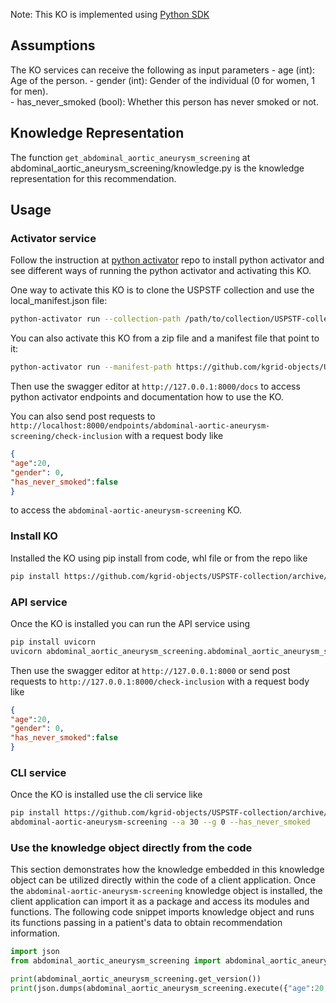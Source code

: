 Note: This KO is implemented using [Python SDK](https://github.com/kgrid/python-sdk)

## Assumptions
The KO services can receive the following as input parameters
    - age (int): Age of the person.
    - gender (int): Gender of the individual (0 for women, 1 for men).    
    - has_never_smoked (bool): Whether this person has never smoked or not.
## Knowledge Representation
The function `get_abdominal_aortic_aneurysm_screening` at abdominal_aortic_aneurysm_screening/knowledge.py is the knowledge representation for this recommendation.

## Usage
### Activator service
Follow the instruction at [python activator](https://github.com/kgrid/python-activator/blob/main/README.md) repo to install python activator and see different ways of running the python activator and activating this KO.

One way to activate this KO is to clone the USPSTF collection and use the local_manifest.json file: 
```bash
python-activator run --collection-path /path/to/collection/USPSTF-collection
```

You can also activate this KO from a zip file and a manifest file that point to it:
```bash
python-activator run --manifest-path https://github.com/kgrid-objects/USPSTF-collection/releases/download/1.0/manifest.json
```

Then use the swagger editor at `http://127.0.0.1:8000/docs` to access python activator endpoints and documentation how to use the KO.

You can also send post requests to `http://localhost:8000/endpoints/abdominal-aortic-aneurysm-screening/check-inclusion` with a request body like
```json
{
"age":20,
"gender": 0,
"has_never_smoked":false
}
```
to access the `abdominal-aortic-aneurysm-screening` KO.

### Install KO
Installed the KO using pip install from code, whl file or from the repo like
```bash
pip install https://github.com/kgrid-objects/USPSTF-collection/archive/refs/heads/testSDK.zip#subdirectory=abdominal-aortic-aneurysm-screening
```
### API service
Once the KO is installed you can run the API service using
```bash
pip install uvicorn 
uvicorn abdominal_aortic_aneurysm_screening.abdominal_aortic_aneurysm_screening:app
```

Then use the swagger editor at `http://127.0.0.1:8000` or send post requests to `http://127.0.0.1:8000/check-inclusion` with a request body like
```json
{
"age":20,
"gender": 0,
"has_never_smoked":false
}
``` 

### CLI service
Once the KO is installed use the cli service like
```bash
pip install https://github.com/kgrid-objects/USPSTF-collection/archive/refs/heads/testSDK.zip#subdirectory=abdominal-aortic-aneurysm-screening
abdominal-aortic-aneurysm-screening --a 30 --g 0 --has_never_smoked
```
### Use the knowledge object directly from the code
This section demonstrates how the knowledge embedded in this knowledge object can be utilized directly within the code of a client application. Once the `abdominal-aortic-aneurysm-screening` knowledge object is installed, the client application can import it as a package and access its modules and functions. The following code snippet imports knowledge object and runs its functions passing in a patient's data to obtain recommendation information.

```python
import json
from abdominal_aortic_aneurysm_screening import abdominal_aortic_aneurysm_screening

print(abdominal_aortic_aneurysm_screening.get_version())
print(json.dumps(abdominal_aortic_aneurysm_screening.execute({"age":20,"gender": 0,"has_never_smoked":False}), indent=4))
```